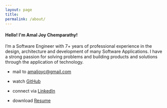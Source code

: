 ```yaml
---
layout: page
title:
permalink: /about/
---
```


#### Hello! I'm Amal Joy Chemparathy!

I’m a Software Engineer with 7+ years of professional experience in the
design, architecture and development of many Software Applications. I have a
strong passion for solving problems and building products and solutions
through the application of technology.

<div class="divider"></div>

* mail to <a href="mailto:amaljoyc@gmail.com">amaljoyc@gmail.com</a>

* watch <a href="https://github.com/amaljoyc">GitHub</a>

* connect via <a href="https://de.linkedin.com/in/amaljoyc">LinkedIn</a>

* download [Resume]({{site.url}}/resume.pdf)
